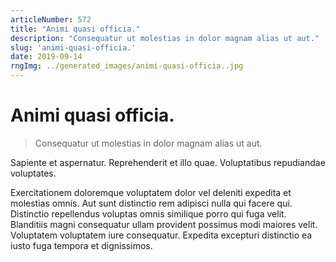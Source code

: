 ```yaml
---
articleNumber: 572
title: "Animi quasi officia."
description: "Consequatur ut molestias in dolor magnam alias ut aut."
slug: 'animi-quasi-officia.'
date: 2019-09-14
rngImg: ../generated_images/animi-quasi-officia..jpg
---
```


# Animi quasi officia.

> Consequatur ut molestias in dolor magnam alias ut aut.

Sapiente et aspernatur. Reprehenderit et illo quae. Voluptatibus repudiandae voluptates.
 Exercitationem doloremque voluptatem dolor vel deleniti expedita et molestias omnis. Aut sunt distinctio rem adipisci nulla qui facere qui. Distinctio repellendus voluptas omnis similique porro qui fuga velit. Blanditiis magni consequatur ullam provident possimus modi maiores velit. Voluptatem voluptatem iure consequatur. Expedita excepturi distinctio ea iusto fuga tempora et dignissimos.
